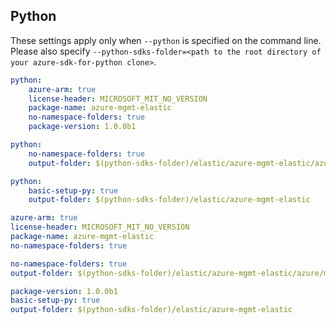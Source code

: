 ## Python

These settings apply only when `--python` is specified on the command line.
Please also specify `--python-sdks-folder=<path to the root directory of your azure-sdk-for-python clone>`.

``` yaml $(python) && !$(track2)
python: 
    azure-arm: true
    license-header: MICROSOFT_MIT_NO_VERSION
    package-name: azure-mgmt-elastic
    no-namespace-folders: true
    package-version: 1.0.0b1
```

``` yaml $(python-mode) == 'update' && !$(track2)
python:
    no-namespace-folders: true
    output-folder: $(python-sdks-folder)/elastic/azure-mgmt-elastic/azure/mgmt/elastic
```
``` yaml $(python-mode) == 'create' && !$(track2)
python:
    basic-setup-py: true
    output-folder: $(python-sdks-folder)/elastic/azure-mgmt-elastic
```

``` yaml $(python) && $(track2)
azure-arm: true
license-header: MICROSOFT_MIT_NO_VERSION
package-name: azure-mgmt-elastic
no-namespace-folders: true
```

``` yaml $(python-mode) == 'update'
no-namespace-folders: true
output-folder: $(python-sdks-folder)/elastic/azure-mgmt-elastic/azure/mgmt/elastic
```

``` yaml $(python-mode) == 'create' && $(track2)
package-version: 1.0.0b1
basic-setup-py: true
output-folder: $(python-sdks-folder)/elastic/azure-mgmt-elastic
```
